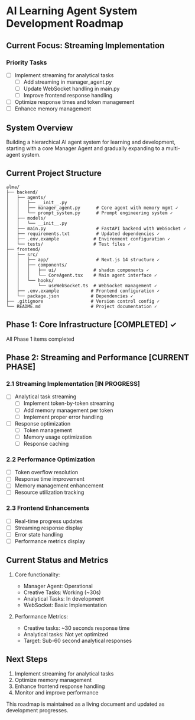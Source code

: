 # AI Learning Agent System Development Roadmap

## Current Focus: Streaming Implementation
### Priority Tasks
- [ ] Implement streaming for analytical tasks
  - [ ] Add streaming in manager_agent.py
  - [ ] Update WebSocket handling in main.py
  - [ ] Improve frontend response handling
- [ ] Optimize response times and token management
- [ ] Enhance memory management

## System Overview
Building a hierarchical AI agent system for learning and development, starting with a core Manager Agent and gradually expanding to a multi-agent system.

## Current Project Structure
```
alma/
├── backend/
│   ├── agents/
│   │   ├── __init__.py
│   │   ├── manager_agent.py      # Core agent with memory mgmt ✓
│   │   └── prompt_system.py      # Prompt engineering system ✓
│   ├── models/
│   │   └── __init__.py
│   ├── main.py                   # FastAPI backend with WebSocket ✓
│   ├── requirements.txt          # Updated dependencies ✓
│   ├── .env.example             # Environment configuration ✓
│   └── tests/                   # Test files ✓
├── frontend/
│   ├── src/
│   │   ├── app/                  # Next.js 14 structure ✓
│   │   ├── components/
│   │   │   ├── ui/              # shadcn components ✓
│   │   │   └── CoreAgent.tsx    # Main agent interface ✓
│   │   └── hooks/
│   │       └── useWebSocket.ts  # WebSocket management ✓
│   ├── .env.example            # Frontend configuration ✓
│   └── package.json            # Dependencies ✓
├── .gitignore                  # Version control config ✓
└── README.md                   # Project documentation ✓
```

## Phase 1: Core Infrastructure [COMPLETED] ✓
All Phase 1 items completed

## Phase 2: Streaming and Performance [CURRENT PHASE]
### 2.1 Streaming Implementation [IN PROGRESS]
- [ ] Analytical task streaming
  - [ ] Implement token-by-token streaming
  - [ ] Add memory management per token
  - [ ] Implement proper error handling
- [ ] Response optimization
  - [ ] Token management
  - [ ] Memory usage optimization
  - [ ] Response caching

### 2.2 Performance Optimization
- [ ] Token overflow resolution
- [ ] Response time improvement
- [ ] Memory management enhancement
- [ ] Resource utilization tracking

### 2.3 Frontend Enhancements
- [ ] Real-time progress updates
- [ ] Streaming response display
- [ ] Error state handling
- [ ] Performance metrics display

## Current Status and Metrics
1. Core functionality:
   - Manager Agent: Operational
   - Creative Tasks: Working (~30s)
   - Analytical Tasks: In development
   - WebSocket: Basic Implementation

2. Performance Metrics:
   - Creative tasks: ~30 seconds response time
   - Analytical tasks: Not yet optimized
   - Target: Sub-60 second analytical responses

## Next Steps
1. Implement streaming for analytical tasks
2. Optimize memory management
3. Enhance frontend response handling
4. Monitor and improve performance

This roadmap is maintained as a living document and updated as development progresses.